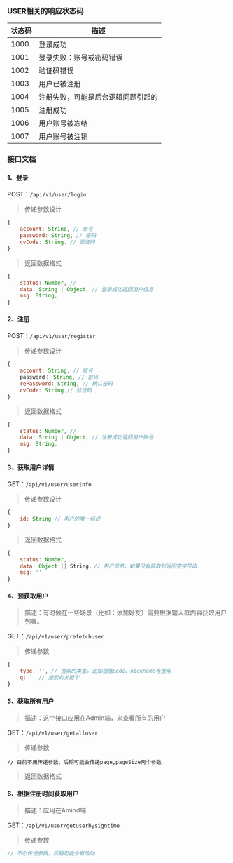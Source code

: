 ### USER相关的响应状态码

| 状态码 | 描述                               |
| ------ | ---------------------------------- |
| 1000   | 登录成功                           |
| 1001   | 登录失败：账号或密码错误           |
| 1002   | 验证码错误                         |
| 1003   | 用户已被注册                       |
| 1004   | 注册失败，可能是后台逻辑问题引起的 |
| 1005   | 注册成功                           |
| 1006   | 用户账号被冻结                     |
| 1007   | 用户账号被注销                     |

### 接口文档

#### 1、登录

POST：`/api/v1/user/login`

> 传递参数设计

```javascript
{
    account: String, // 账号
    password: String, // 密码
    cvCode: String. // 验证码
}
```

> 返回数据格式

```javascript
{
    status: Number, //
    data: String | Object, // 登录成功返回用户信息
    msg: String,
}
```



#### 2、注册

POST：`/api/v1/user/register`

> 传递参数设计

```javascript
{
    account: String, // 账号
    password： String, // 密码
    rePassword: String, // 确认密码
    cvCode: String // 验证码
}
```

> 返回数据格式

```javascript
{
    status: Number, //
    data: String | Object, // 注册成功返回用户账号
    msg: String,
}
```



#### 3、获取用户详情

GET：`/api/v1/user/userinfo`

> 传递参数设计

```javascript
{
    id: String // 用户的唯一标识
}
```

> 返回数据格式

```javascript
{
    status: Number,
    data: Object || String，// 用户信息，如果没有获取到返回空字符串
   	msg: ''
}
```

#### 4、预获取用户

> 描述：有时候在一些场景（比如：添加好友）需要根据输入框内容获取用户列表。

GET：`/api/v1/user/prefetchuser`

> 传递参数

```javascript
{
    type: '', // 搜索的类型，比如根据code、nickname等搜索
    q: '' // 搜索的关键字
}
```

#### 5、获取所有用户

> 描述：这个接口应用在Admin端，来查看所有的用户

GET：`/api/v1/user/getalluser`

> 传递参数

```javasc
// 目前不用传递参数，后期可能会传递page,pageSize两个参数
```

> 返回数据格式

#### 6、根据注册时间获取用户

> 描述：应用在Amind端

GET：`/api/v1/user/getuserbysigntime`

> 传递参数

```javascript
// 不必传递参数，后期可能会有改动
```

